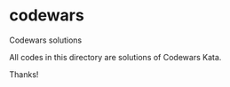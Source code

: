 # codewars
Codewars solutions

All codes in this directory are solutions of Codewars Kata.

Thanks!
